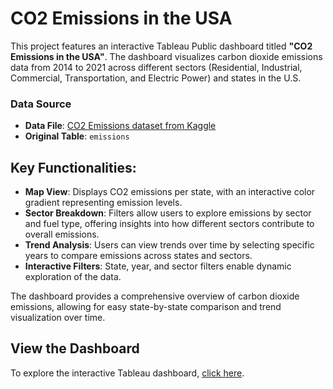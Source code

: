 # CO2 Emissions in the USA

This project features an interactive Tableau Public dashboard titled **"CO2 Emissions in the USA"**. The dashboard visualizes carbon dioxide emissions data from 2014 to 2021 across different sectors (Residential, Industrial, Commercial, Transportation, and Electric Power) and states in the U.S.

### Data Source
- **Data File**: [CO2 Emissions dataset from Kaggle](https://www.kaggle.com/datasets/abdelrahman16/co2-emissions-usa/data)
- **Original Table**: `emissions`

## Key Functionalities:

- **Map View**: Displays CO2 emissions per state, with an interactive color gradient representing emission levels.
- **Sector Breakdown**: Filters allow users to explore emissions by sector and fuel type, offering insights into how different sectors contribute to overall emissions.
- **Trend Analysis**: Users can view trends over time by selecting specific years to compare emissions across states and sectors.
- **Interactive Filters**: State, year, and sector filters enable dynamic exploration of the data.

The dashboard provides a comprehensive overview of carbon dioxide emissions, allowing for easy state-by-state comparison and trend visualization over time.

## View the Dashboard

To explore the interactive Tableau dashboard, [click here](https://public.tableau.com/views/CO2EmissionsintheUSA/Dashboard1?:language=en-GB&:sid=&:redirect=auth&:display_count=n&:origin=viz_share_link).



